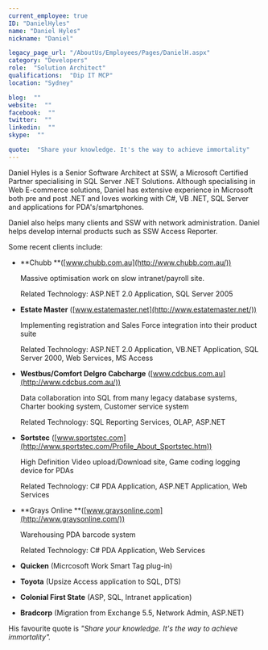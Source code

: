 ```yaml
---
current_employee: true
ID: "DanielHyles"
name: "Daniel Hyles"
nickname: "Daniel"

legacy_page_url: "/AboutUs/Employees/Pages/DanielH.aspx"
category: "Developers"
role:  "Solution Architect"
qualifications:  "Dip IT MCP"
location: "Sydney"

blog:  ""
website:  ""
facebook:  ""
twitter:  ""
linkedin:  ""
skype:  ""

quote:  "Share your knowledge. It's the way to achieve immortality"
---
```


  

Daniel Hyles is a Senior Software Architect at SSW, a Microsoft Certified Partner specialising in SQL Server .NET Solutions. Although specialising in Web E-commerce solutions, Daniel has extensive experience in Microsoft both pre and post .NET and loves working with C#, VB .NET, SQL Server and applications for PDA's/smartphones.

Daniel also helps many clients and SSW with network administration. Daniel helps develop internal products such as SSW Access Reporter.

Some recent clients include:

*   **Chubb **([www.chubb.com.au](http://www.chubb.com.au/))  

    Massive optimisation work on slow intranet/payroll site.  

    Related Technology: ASP.NET 2.0 Application, SQL Server 2005
*   **Estate Master** ([www.estatemaster.net](http://www.estatemaster.net/))  

    Implementing registration and Sales Force integration into their product suite  

    Related Technology: ASP.NET 2.0 Application, VB.NET Application, SQL Server 2000, Web Services, MS Access
*   **Westbus/Comfort Delgro Cabcharge** ([www.cdcbus.com.au](http://www.cdcbus.com.au/))  

    Data collaboration into SQL from many legacy database systems, Charter booking system, Customer service system  

    Related Technology: SQL Reporting Services, OLAP, ASP.NET
*   **Sortstec** ([www.sportstec.com](http://www.sportstec.com/Profile_About_Sportstec.htm))  

    High Definition Video upload/Download site, Game coding logging device for PDAs  

    Related Technology:  C# PDA Application, ASP.NET Application, Web Services 
*   **Grays Online **([www.graysonline.com](http://www.graysonline.com/))  

    Warehousing PDA barcode system  

    Related Technology:  C# PDA Application, Web Services 
*   **Quicken** (Micrcosoft Work Smart Tag plug-in) 
*   **Toyota** (Upsize Access application to SQL, DTS) 
*   **Colonial First State** (ASP, SQL, Intranet application) 
*   **Bradcorp** (Migration from Exchange 5.5, Network Admin, ASP.NET) 


His favourite quote is *"Share your knowledge. It's the way to achieve immortality".*
